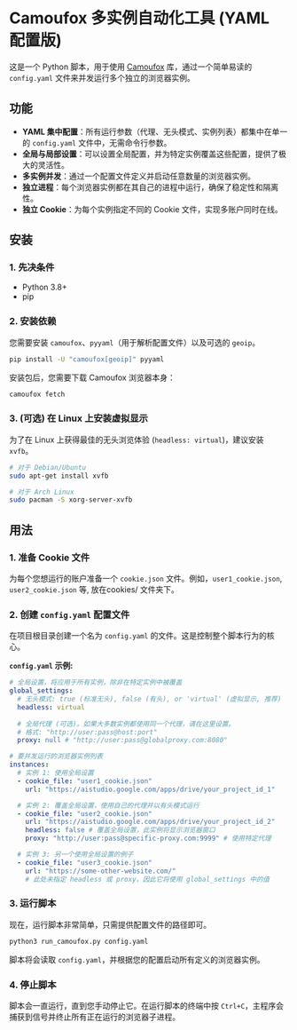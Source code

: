 # Camoufox 多实例自动化工具 (YAML 配置版)

这是一个 Python 脚本，用于使用 [Camoufox](https://camoufox.com/) 库，通过一个简单易读的 `config.yaml` 文件来并发运行多个独立的浏览器实例。

## 功能

*   **YAML 集中配置**：所有运行参数（代理、无头模式、实例列表）都集中在单一的 `config.yaml` 文件中，无需命令行参数。
*   **全局与局部设置**：可以设置全局配置，并为特定实例覆盖这些配置，提供了极大的灵活性。
*   **多实例并发**：通过一个配置文件定义并启动任意数量的浏览器实例。
*   **独立进程**：每个浏览器实例都在其自己的进程中运行，确保了稳定性和隔离性。
*   **独立 Cookie**：为每个实例指定不同的 Cookie 文件，实现多账户同时在线。

## 安装

### 1. 先决条件

*   Python 3.8+
*   pip

### 2. 安装依赖

您需要安装 `camoufox`、`pyyaml`（用于解析配置文件）以及可选的 `geoip`。

```bash
pip install -U "camoufox[geoip]" pyyaml
```

安装包后，您需要下载 Camoufox 浏览器本身：

```bash
camoufox fetch
```

### 3. (可选) 在 Linux 上安装虚拟显示

为了在 Linux 上获得最佳的无头浏览体验 (`headless: virtual`)，建议安装 `xvfb`。

```bash
# 对于 Debian/Ubuntu
sudo apt-get install xvfb

# 对于 Arch Linux
sudo pacman -S xorg-server-xvfb
```

## 用法

### 1. 准备 Cookie 文件

为每个您想运行的账户准备一个 `cookie.json` 文件。例如，`user1_cookie.json`, `user2_cookie.json` 等, 放在cookies/ 文件夹下。

### 2. 创建 `config.yaml` 配置文件

在项目根目录创建一个名为 `config.yaml` 的文件。这是控制整个脚本行为的核心。

**`config.yaml` 示例:**

```yaml
# 全局设置，将应用于所有实例，除非在特定实例中被覆盖
global_settings:
  # 无头模式: true (标准无头), false (有头), or 'virtual' (虚拟显示, 推荐)
  headless: virtual
  
  # 全局代理 (可选)。如果大多数实例都使用同一个代理，请在这里设置。
  # 格式: "http://user:pass@host:port"
  proxy: null # "http://user:pass@globalproxy.com:8080"

# 要并发运行的浏览器实例列表
instances:
  # 实例 1: 使用全局设置
  - cookie_file: "user1_cookie.json"
    url: "https://aistudio.google.com/apps/drive/your_project_id_1"

  # 实例 2: 覆盖全局设置，使用自己的代理并以有头模式运行
  - cookie_file: "user2_cookie.json"
    url: "https://aistudio.google.com/apps/drive/your_project_id_2"
    headless: false # 覆盖全局设置，此实例将显示浏览器窗口
    proxy: "http://user:pass@specific-proxy.com:9999" # 使用特定代理

  # 实例 3: 另一个使用全局设置的例子
  - cookie_file: "user3_cookie.json"
    url: "https://some-other-website.com/"
    # 此处未指定 headless 或 proxy，因此它将使用 global_settings 中的值
```

### 3. 运行脚本

现在，运行脚本非常简单，只需提供配置文件的路径即可。

```bash
python3 run_camoufox.py config.yaml
```

脚本将会读取 `config.yaml`，并根据您的配置启动所有定义的浏览器实例。

### 4. 停止脚本

脚本会一直运行，直到您手动停止它。在运行脚本的终端中按 `Ctrl+C`，主程序会捕获到信号并终止所有正在运行的浏览器子进程。